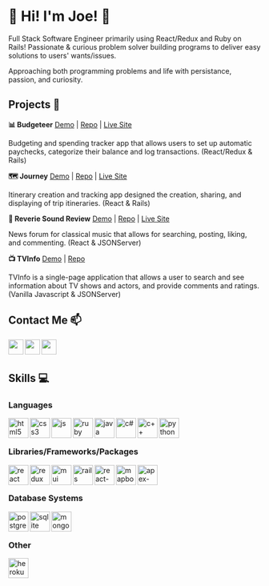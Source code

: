 # :wave:  Hi! I'm Joe! :wave: 

Full Stack Software Engineer primarily using React/Redux and Ruby on Rails! Passionate & curious problem solver building programs to deliver easy solutions to users' wants/issues.


Approaching both programming problems and life with persistance, passion, and curiosity. 
 
  
## Projects :art:

**📊 Budgeteer** [Demo](https://www.youtube.com/watch?v=Pi766_bysLg&ab_channel=JoeChristensen) | [Repo](https://github.com/ChristensenJoe/budgeteer) | [Live Site](https://budgeteer-finance-2.herokuapp.com/)

Budgeting and spending tracker app that allows users to set up automatic paychecks, categorize their balance and log transactions. (React/Redux & Rails)

**🗺️ Journey** [Demo](https://www.youtube.com/watch?v=3vd32fsQDgM&ab_channel=JoeChristensen) | [Repo](https://github.com/ChristensenJoe/journey) | [Live Site](https://journey-itinerary-2.herokuapp.com/)

Itinerary creation and tracking app designed the creation, sharing, and displaying of trip itineraries. (React & Rails)

**🎵 Reverie Sound Review** [Demo](https://www.youtube.com/watch?v=M6jcBWbSi4M&ab_channel=JoeChristensen) | [Repo](https://github.com/ChristensenJoe/reverie-sound-review) | [Live Site](https://hardcore-wright-b83c1e.netlify.app/)

News forum for classical music that allows for searching, posting, liking, and commenting. (React & JSONServer)

**📺 TVInfo** [Demo](https://www.youtube.com/watch?v=tmRqtlW307k&ab_channel=JoeChristensen) | [Repo](https://github.com/ChristensenJoe/TVInfo)

TVInfo is a single-page application that allows a user to search and see information about TV shows and actors, and provide comments and ratings. (Vanilla Javascript & JSONServer)
  
## Contact Me :mailbox:

<p>
  <a href="https://www.linkedin.com/in/christensen-joe/" target="blank"><img align="left" src="https://cdn.jsdelivr.net/npm/simple-icons@3.0.1/icons/linkedin.svg" height="30" width="30" /></a>
  <a href="https://dev.to/christensenjoe" target="blank"><img align="left" src="https://cdn.worldvectorlogo.com/logos/devto.svg"  height="30" width="30" /></a>
 <a href="https://twitter.com/JoeChri86682303" target="blank"><img align="left" src="https://cdn.jsdelivr.net/gh/devicons/devicon/icons/twitter/twitter-original.svg" height="30" width="30" /></a>
 </p>
 
 <br />
 &emsp;
 
 
## Skills :computer:

### Languages


<p align="left">
 <img src="https://cdn.jsdelivr.net/gh/devicons/devicon/icons/html5/html5-original.svg" alt="html5" align="left" width="40" height="40"/>
  <img src="https://cdn.jsdelivr.net/gh/devicons/devicon/icons/css3/css3-original.svg" alt="css3" align="left" width="40" height="40"/>
  <img src="https://cdn.jsdelivr.net/gh/devicons/devicon/icons/javascript/javascript-original.svg" alt="js" align="left" width="40" height="40"/>
   <img src="https://cdn.jsdelivr.net/gh/devicons/devicon/icons/ruby/ruby-original.svg" alt="ruby" align="left" width="40" height="40"/>
 <img src="https://cdn.jsdelivr.net/gh/devicons/devicon/icons/java/java-original.svg" alt="java" align="left" width="40" height="40"/>
 <img src="https://cdn.jsdelivr.net/gh/devicons/devicon/icons/csharp/csharp-original.svg" alt="c#" align="left" width="40" height="40"/>
 <img src="https://cdn.jsdelivr.net/gh/devicons/devicon/icons/cplusplus/cplusplus-original.svg" alt="c++" align="left" width="40" height="40"/>
 <img src="https://cdn.jsdelivr.net/gh/devicons/devicon/icons/python/python-original.svg" alt="python" align="left" width="40" height="40"/>
 </p>

 </br>
 </br>
 
 ### Libraries/Frameworks/Packages
 
 
 <p align="left">
  <img src="https://i.imgur.com/rTNkWSQ.png" alt="react" align="left" width="40" height="40"/>
  <img src="https://cdn.jsdelivr.net/gh/devicons/devicon/icons/redux/redux-original.svg" alt="redux" align="left" width="40" height="40"/>
 <img src="https://cdn.jsdelivr.net/gh/devicons/devicon/icons/materialui/materialui-original.svg" alt="mui" align="left" width="40" height="40"/>
  <img src="https://cdn.jsdelivr.net/gh/devicons/devicon/icons/rails/rails-original-wordmark.svg" alt="rails" align="left" width="40" height="40"/>
 <img src="https://res.cloudinary.com/practicaldev/image/fetch/s---xCsVK0j--/c_imagga_scale,f_auto,fl_progressive,h_1080,q_auto,w_1080/https://reacttraining.com/images/blog/reach-react-router-future.png" alt="react-router" align="left" width="40" height="40"/>
 <img src="http://www.azavea.com/wp-content/uploads/2015/08/mapbox-logo.png" alt="mapbox" align="left" width="40" height="40"/>
 <img src="https://avatars.githubusercontent.com/u/37190687?s=200&v=4" alt="apex-charts" align="left" width="40" height="40"/>
</p>
</br>
</br>

### Database Systems


 <p align="left">
  <img src="https://cdn.jsdelivr.net/gh/devicons/devicon/icons/postgresql/postgresql-original.svg" alt="postgres" align="left" width="40" height="40"/>
 <img src="https://upload.wikimedia.org/wikipedia/commons/thumb/9/97/Sqlite-square-icon.svg/2048px-Sqlite-square-icon.svg.png" alt="sqlite" align="left" width="40" height="40"/>
 <img src="https://cdn.jsdelivr.net/gh/devicons/devicon/icons/mongodb/mongodb-original.svg" alt="mongodb" align="left" width="40" height="40"/>
</p>

</br>
</br>

### Other


 <p align="left">
  <img src="https://cdn.jsdelivr.net/gh/devicons/devicon/icons/heroku/heroku-original.svg" alt="heroku" align="left" width="40" height="40"/>
</p>

<br />
&emsp;
